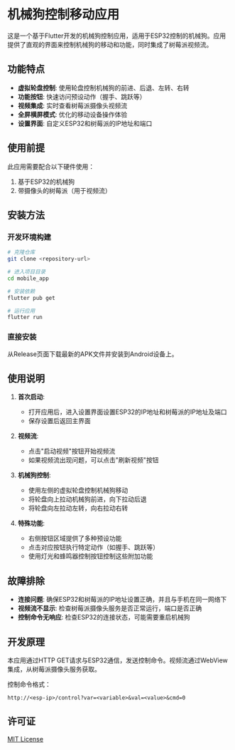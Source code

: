 # 机械狗控制移动应用

这是一个基于Flutter开发的机械狗控制应用，适用于ESP32控制的机械狗。应用提供了直观的界面来控制机械狗的移动和功能，同时集成了树莓派视频流。

## 功能特点

- **虚拟轮盘控制**: 使用轮盘控制机械狗的前进、后退、左转、右转
- **功能按钮**: 快速访问预设动作（握手、跳跃等）
- **视频集成**: 实时查看树莓派摄像头视频流
- **全屏横屏模式**: 优化的移动设备操作体验
- **设置界面**: 自定义ESP32和树莓派的IP地址和端口

## 使用前提

此应用需要配合以下硬件使用：
1. 基于ESP32的机械狗
2. 带摄像头的树莓派（用于视频流）

## 安装方法

### 开发环境构建
```bash
# 克隆仓库
git clone <repository-url>

# 进入项目目录
cd mobile_app

# 安装依赖
flutter pub get

# 运行应用
flutter run
```

### 直接安装
从Release页面下载最新的APK文件并安装到Android设备上。

## 使用说明

1. **首次启动**:
   - 打开应用后，进入设置界面设置ESP32的IP地址和树莓派的IP地址及端口
   - 保存设置后返回主界面

2. **视频流**:
   - 点击"启动视频"按钮开始视频流
   - 如果视频流出现问题，可以点击"刷新视频"按钮

3. **机械狗控制**:
   - 使用左侧的虚拟轮盘控制机械狗移动
   - 将轮盘向上拉动机械狗前进，向下拉动后退
   - 将轮盘向左拉动左转，向右拉动右转

4. **特殊功能**:
   - 右侧按钮区域提供了多种预设功能
   - 点击对应按钮执行特定动作（如握手、跳跃等）
   - 使用灯光和蜂鸣器控制按钮控制这些附加功能

## 故障排除

- **连接问题**: 确保ESP32和树莓派的IP地址设置正确，并且与手机在同一网络下
- **视频流不显示**: 检查树莓派摄像头服务是否正常运行，端口是否正确
- **控制命令无响应**: 检查ESP32的连接状态，可能需要重启机械狗

## 开发原理

本应用通过HTTP GET请求与ESP32通信，发送控制命令。视频流通过WebView集成，从树莓派摄像头服务获取。

控制命令格式：
```
http://<esp-ip>/control?var=<variable>&val=<value>&cmd=0
```

## 许可证

[MIT License](LICENSE) 